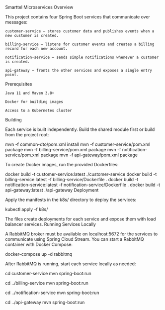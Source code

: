 Smarttel Microservices
Overview

This project contains four Spring Boot services that communicate over messages:

    customer-service – stores customer data and publishes events when a new customer is created.

    billing-service – listens for customer events and creates a billing record for each new account.

    notification-service – sends simple notifications whenever a customer is created.

    api-gateway – fronts the other services and exposes a single entry point.

Prerequisites

    Java 11 and Maven 3.8+

    Docker for building images

    Access to a Kubernetes cluster

Building

Each service is built independently. Build the shared module first or build from the project root:

mvn -f common-dto/pom.xml install
mvn -f customer-service/pom.xml package
mvn -f billing-service/pom.xml package
mvn -f notification-service/pom.xml package
mvn -f api-gateway/pom.xml package

To create Docker images, run the provided Dockerfiles:

docker build -t customer-service:latest ./customer-service
docker build -t billing-service:latest -f billing-service/Dockerfile .
docker build -t notification-service:latest -f notification-service/Dockerfile .
docker build -t api-gateway:latest ./api-gateway
Deployment

Apply the manifests in the k8s/ directory to deploy the services:

kubectl apply -f k8s/

The files create deployments for each service and expose them with load balancer services.
Running Services Locally

A RabbitMQ broker must be available on localhost:5672 for the services to communicate using Spring Cloud Stream. You can start a RabbitMQ container with Docker Compose:

docker-compose up -d rabbitmq

After RabbitMQ is running, start each service locally as needed:

cd customer-service
mvn spring-boot:run

cd ../billing-service
mvn spring-boot:run

cd ../notification-service
mvn spring-boot:run

cd ../api-gateway
mvn spring-boot:run